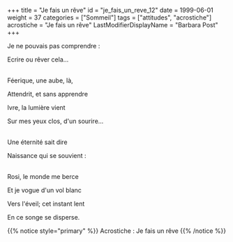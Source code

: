 +++
title = "Je fais un rêve"
id = "je_fais_un_reve_12"
date = 1999-06-01
weight = 37
categories = ["Sommeil"]
tags = ["attitudes", "acrostiche"]
acrostiche = "Je fais un rêve"
LastModifierDisplayName = "Barbara Post"
+++

Je ne pouvais pas comprendre :

Ecrire ou rêver cela...

 \
Féerique, une aube, là,

Attendrit, et sans apprendre

Ivre, la lumière vient

Sur mes yeux clos, d'un sourire...

 \
Une éternité sait dire

Naissance qui se souvient :

 \
Rosi, le monde me berce

Et je vogue d'un vol blanc

Vers l'éveil; cet instant lent

En ce songe se disperse.

{{% notice style="primary" %}}
Acrostiche : Je fais un rêve
{{% /notice %}}
